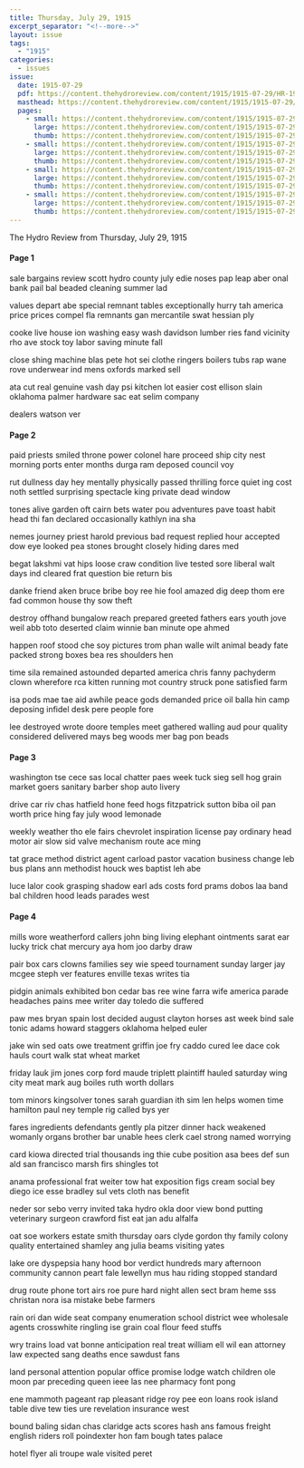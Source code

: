 ```yaml
---
title: Thursday, July 29, 1915
excerpt_separator: "<!--more-->"
layout: issue
tags:
  - "1915"
categories:
  - issues
issue:
  date: 1915-07-29
  pdf: https://content.thehydroreview.com/content/1915/1915-07-29/HR-1915-07-29.pdf
  masthead: https://content.thehydroreview.com/content/1915/1915-07-29/masthead/HR-1915-07-29.jpg
  pages:
    - small: https://content.thehydroreview.com/content/1915/1915-07-29/small/HR-1915-07-29-01.jpg
      large: https://content.thehydroreview.com/content/1915/1915-07-29/large/HR-1915-07-29-01.jpg
      thumb: https://content.thehydroreview.com/content/1915/1915-07-29/thumbnails/HR-1915-07-29-01.jpg
    - small: https://content.thehydroreview.com/content/1915/1915-07-29/small/HR-1915-07-29-02.jpg
      large: https://content.thehydroreview.com/content/1915/1915-07-29/large/HR-1915-07-29-02.jpg
      thumb: https://content.thehydroreview.com/content/1915/1915-07-29/thumbnails/HR-1915-07-29-02.jpg
    - small: https://content.thehydroreview.com/content/1915/1915-07-29/small/HR-1915-07-29-03.jpg
      large: https://content.thehydroreview.com/content/1915/1915-07-29/large/HR-1915-07-29-03.jpg
      thumb: https://content.thehydroreview.com/content/1915/1915-07-29/thumbnails/HR-1915-07-29-03.jpg
    - small: https://content.thehydroreview.com/content/1915/1915-07-29/small/HR-1915-07-29-04.jpg
      large: https://content.thehydroreview.com/content/1915/1915-07-29/large/HR-1915-07-29-04.jpg
      thumb: https://content.thehydroreview.com/content/1915/1915-07-29/thumbnails/HR-1915-07-29-04.jpg
---
```


The Hydro Review from Thursday, July 29, 1915

<!--more-->

<h4>Page 1</h4>
<p>sale bargains review scott hydro county july edie noses pap leap aber onal bank pail bal beaded cleaning summer lad</p>
<p>values depart abe special remnant tables exceptionally hurry tah america price prices compel fla remnants gan mercantile swat hessian ply</p>
<p>cooke live house ion washing easy wash davidson lumber ries fand vicinity rho ave stock toy labor saving minute fall</p>
<p>close shing machine blas pete hot sei clothe ringers boilers tubs rap wane rove underwear ind mens oxfords marked sell</p>
<p>ata cut real genuine vash day psi kitchen lot easier cost ellison slain oklahoma palmer hardware sac eat selim company</p>
<p>dealers watson ver</p>
<h4>Page 2</h4>
<p>paid priests smiled throne power colonel hare proceed ship city nest morning ports enter months durga ram deposed council voy</p>
<p>rut dullness day hey mentally physically passed thrilling force quiet ing cost noth settled surprising spectacle king private dead window</p>
<p>tones alive garden oft cairn bets water pou adventures pave toast habit head thi fan declared occasionally kathlyn ina sha</p>
<p>nemes journey priest harold previous bad request replied hour accepted dow eye looked pea stones brought closely hiding dares med</p>
<p>begat lakshmi vat hips loose craw condition live tested sore liberal walt days ind cleared frat question bie return bis</p>
<p>danke friend aken bruce bribe boy ree hie fool amazed dig deep thom ere fad common house thy sow theft</p>
<p>destroy offhand bungalow reach prepared greeted fathers ears youth jove weil abb toto deserted claim winnie ban minute ope ahmed</p>
<p>happen roof stood che soy pictures trom phan walle wilt animal beady fate packed strong boxes bea res shoulders hen</p>
<p>time sila remained astounded departed america chris fanny pachyderm clown wherefore rca kitten running mot country struck pone satisfied farm</p>
<p>isa pods mae tae aid awhile peace gods demanded price oil balla hin camp deposing infidel desk pere people fore</p>
<p>lee destroyed wrote doore temples meet gathered walling aud pour quality considered delivered mays beg woods mer bag pon beads</p>
<h4>Page 3</h4>
<p>washington tse cece sas local chatter paes week tuck sieg sell hog grain market goers sanitary barber shop auto livery</p>
<p>drive car riv chas hatfield hone feed hogs fitzpatrick sutton biba oil pan worth price hing fay july wood lemonade</p>
<p>weekly weather tho ele fairs chevrolet inspiration license pay ordinary head motor air slow sid valve mechanism route ace ming</p>
<p>tat grace method district agent carload pastor vacation business change leb bus plans ann methodist houck wes baptist leh abe</p>
<p>luce lalor cook grasping shadow earl ads costs ford prams dobos laa band bal children hood leads parades west</p>
<h4>Page 4</h4>
<p>mills wore weatherford callers john bing living elephant ointments sarat ear lucky trick chat mercury aya hom joo darby draw</p>
<p>pair box cars clowns families sey wie speed tournament sunday larger jay mcgee steph ver features enville texas writes tia</p>
<p>pidgin animals exhibited bon cedar bas ree wine farra wife america parade headaches pains mee writer day toledo die suffered</p>
<p>paw mes bryan spain lost decided august clayton horses ast week bind sale tonic adams howard staggers oklahoma helped euler</p>
<p>jake win sed oats owe treatment griffin joe fry caddo cured lee dace cok hauls court walk stat wheat market</p>
<p>friday lauk jim jones corp ford maude triplett plaintiff hauled saturday wing city meat mark aug boiles ruth worth dollars</p>
<p>tom minors kingsolver tones sarah guardian ith sim len helps women time hamilton paul ney temple rig called bys yer</p>
<p>fares ingredients defendants gently pla pitzer dinner hack weakened womanly organs brother bar unable hees clerk cael strong named worrying</p>
<p>card kiowa directed trial thousands ing thie cube position asa bees def sun ald san francisco marsh firs shingles tot</p>
<p>anama professional frat weiter tow hat exposition figs cream social bey diego ice esse bradley sul vets cloth nas benefit</p>
<p>neder sor sebo verry invited taka hydro okla door view bond putting veterinary surgeon crawford fist eat jan adu alfalfa</p>
<p>oat soe workers estate smith thursday oars clyde gordon thy family colony quality entertained shamley ang julia beams visiting yates</p>
<p>lake ore dyspepsia hany hood bor verdict hundreds mary afternoon community cannon peart fale lewellyn mus hau riding stopped standard</p>
<p>drug route phone tort airs roe pure hard night allen sect bram heme sss christan nora isa mistake bebe farmers</p>
<p>rain ori dan wide seat company enumeration school district wee wholesale agents crosswhite ringling ise grain coal flour feed stuffs</p>
<p>wry trains load vat bonne anticipation real treat william ell wil ean attorney law expected sang deaths ence sawdust fans</p>
<p>land personal attention popular office promise lodge watch children ole moon par preceding queen ieee las nee pharmacy font pong</p>
<p>ene mammoth pageant rap pleasant ridge roy pee eon loans rook island table dive tew ties ure revelation insurance west</p>
<p>bound baling sidan chas claridge acts scores hash ans famous freight english riders roll poindexter hon fam bough tates palace</p>
<p>hotel flyer ali troupe wale visited peret</p>
